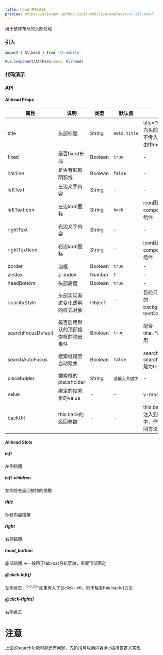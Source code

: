 ```yaml
---
title: head 布局头部
preview: https://aliangxu.github.io/al-mobile/examples/#/al-all-head
---
```


用于整体布局的头部处理

### 引入

```javascript
import { Allhead } from 'al-mobile'

Vue.component(Allhead.name, Allhead)
```

### 代码演示
<!-- DEMO -->

### API

#### Allhead Props
|属性 | 说明 | 类型 | 默认值 | 备注 |
|----|-----|------|------|------|
|title|头部标题|String|`meta.title`|title="search_all"时为头部搜索框-默认不传入title时候取路由中meta中的title|
|fixed|是否fixed布局|Boolean|`true`|-|
|hairline|是否有底部阴影线|Boolean|`false`|-|
|leftText|左边文字内容|String|-|-|
|leftTextIcon|左边icon图标|String|`back`|icon图标使用请参考components的icon组件|
|rightText|右边文字内容|String|-|-|
|rightTextIcon|右边icon图标|String|``|icon图标使用请参考components的icon组件|
|border|边框|Boolean|`true`|-|
|zIndex|z-index|Number|`1`|-|
|headBottom|头部高度|Boolean|`true`|-|
|opacityStyle|头部实现渐进变化透明的样式对象|Object|``|目前只是用了对象中的backgroundColor、textColor|
|searchFocusDefault|是否启用默认的顶部搜索框的弹出事件|Boolean|`true`|配合title="search_all"使用|
|searchAutoFocus|搜索框是否自动聚焦|Boolean|`false`|search组件中的searchAutoFocus是为true的|
|placeholder|搜索框的placeholder|String|`请输入关键字`|-|
|value|绑定的搜索框的value|-|-|v-modal绑定的数值|
|backUrl|this.back的返回参数|-|-|this.back方法需要注入到Vue.mixin中，作为一个全局返回方法|



#### Allhead Slots

##### left
左侧插槽

##### left-children
左侧除去返回按钮的插槽

##### title
标题内容插槽

##### right
右侧插槽

##### head_bottom
底部插槽
->一般用于tab-bar导航菜单，需要顶部固定

##### @click-left()
左侧点击，<sup class="version-after">0.0.25+</sup>如果传入了@click-left，则不触发this.back()方法

##### @click-right()
右侧点击


# 注意
上面的search功能可能还有问题，先阶段可以用内容title插槽自定义实现